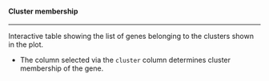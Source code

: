 #### Cluster membership
-----------------------

Interactive table showing the list of genes belonging to the clusters shown
in the plot.
- The column selected via the `cluster` column determines cluster membership of the gene.


